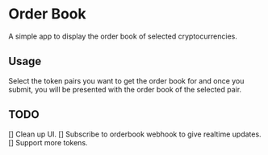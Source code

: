 # Order Book

A simple app to display the order book of selected cryptocurrencies.

## Usage

Select the token pairs you want to get the order book for and once you submit, you will be presented with the order book of the selected pair.



## TODO

[] Clean up UI.
[] Subscribe to orderbook webhook to give realtime updates.
[] Support more tokens.
